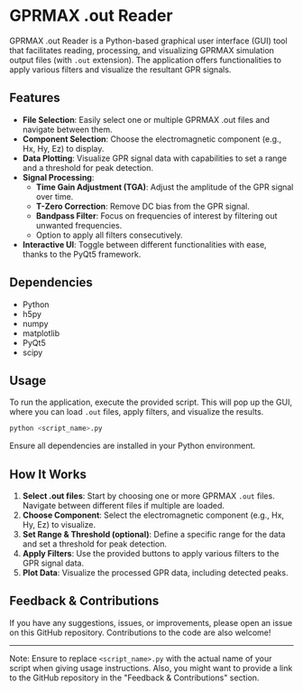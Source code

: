 # GPRMAX .out Reader

GPRMAX .out Reader is a Python-based graphical user interface (GUI) tool that facilitates reading, processing, and visualizing GPRMAX simulation output files (with `.out` extension). The application offers functionalities to apply various filters and visualize the resultant GPR signals.

## Features

- **File Selection**: Easily select one or multiple GPRMAX .out files and navigate between them.
- **Component Selection**: Choose the electromagnetic component (e.g., Hx, Hy, Ez) to display.
- **Data Plotting**: Visualize GPR signal data with capabilities to set a range and a threshold for peak detection.
- **Signal Processing**:
  - **Time Gain Adjustment (TGA)**: Adjust the amplitude of the GPR signal over time.
  - **T-Zero Correction**: Remove DC bias from the GPR signal.
  - **Bandpass Filter**: Focus on frequencies of interest by filtering out unwanted frequencies.
  - Option to apply all filters consecutively.
- **Interactive UI**: Toggle between different functionalities with ease, thanks to the PyQt5 framework.

## Dependencies

- Python
- h5py
- numpy
- matplotlib
- PyQt5
- scipy

## Usage

To run the application, execute the provided script. This will pop up the GUI, where you can load `.out` files, apply filters, and visualize the results.

```bash
python <script_name>.py
```

Ensure all dependencies are installed in your Python environment.

## How It Works

1. **Select .out files**: Start by choosing one or more GPRMAX `.out` files. Navigate between different files if multiple are loaded.
2. **Choose Component**: Select the electromagnetic component (e.g., Hx, Hy, Ez) to visualize.
3. **Set Range & Threshold (optional)**: Define a specific range for the data and set a threshold for peak detection.
4. **Apply Filters**: Use the provided buttons to apply various filters to the GPR signal data.
5. **Plot Data**: Visualize the processed GPR data, including detected peaks.

## Feedback & Contributions

If you have any suggestions, issues, or improvements, please open an issue on this GitHub repository. Contributions to the code are also welcome!

---

Note: Ensure to replace `<script_name>.py` with the actual name of your script when giving usage instructions. Also, you might want to provide a link to the GitHub repository in the "Feedback & Contributions" section.
